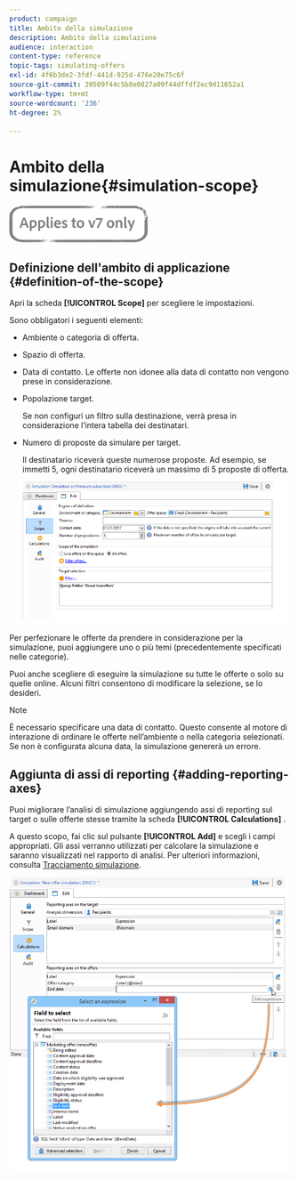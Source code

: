 ```yaml
---
product: campaign
title: Ambito della simulazione
description: Ambito della simulazione
audience: interaction
content-type: reference
topic-tags: simulating-offers
exl-id: 4f6b3de2-3fdf-441d-925d-476e20e75c6f
source-git-commit: 20509f44c5b8e0827a09f44dffdf2ec9d11652a1
workflow-type: tm+mt
source-wordcount: '236'
ht-degree: 2%

---
```


# Ambito della simulazione{#simulation-scope}

![](../../assets/v7-only.svg)

## Definizione dell&#39;ambito di applicazione {#definition-of-the-scope}

Apri la scheda **[!UICONTROL Scope]** per scegliere le impostazioni.

Sono obbligatori i seguenti elementi:

* Ambiente o categoria di offerta.
* Spazio di offerta.
* Data di contatto. Le offerte non idonee alla data di contatto non vengono prese in considerazione.
* Popolazione target.

   Se non configuri un filtro sulla destinazione, verrà presa in considerazione l’intera tabella dei destinatari.

* Numero di proposte da simulare per target.

   Il destinatario riceverà queste numerose proposte. Ad esempio, se immetti 5, ogni destinatario riceverà un massimo di 5 proposte di offerta.

   ![](assets/offer_simulation_009.png)

Per perfezionare le offerte da prendere in considerazione per la simulazione, puoi aggiungere uno o più temi (precedentemente specificati nelle categorie).

Puoi anche scegliere di eseguire la simulazione su tutte le offerte o solo su quelle online. Alcuni filtri consentono di modificare la selezione, se lo desideri.

>[!NOTE]
>
>È necessario specificare una data di contatto. Questo consente al motore di interazione di ordinare le offerte nell’ambiente o nella categoria selezionati. Se non è configurata alcuna data, la simulazione genererà un errore.

## Aggiunta di assi di reporting {#adding-reporting-axes}

Puoi migliorare l’analisi di simulazione aggiungendo assi di reporting sul target o sulle offerte stesse tramite la scheda **[!UICONTROL Calculations]** .

A questo scopo, fai clic sul pulsante **[!UICONTROL Add]** e scegli i campi appropriati. Gli assi verranno utilizzati per calcolare la simulazione e saranno visualizzati nel rapporto di analisi. Per ulteriori informazioni, consulta [Tracciamento simulazione](../../interaction/using/simulation-tracking.md).

![](assets/offer_simulation_011.png)
